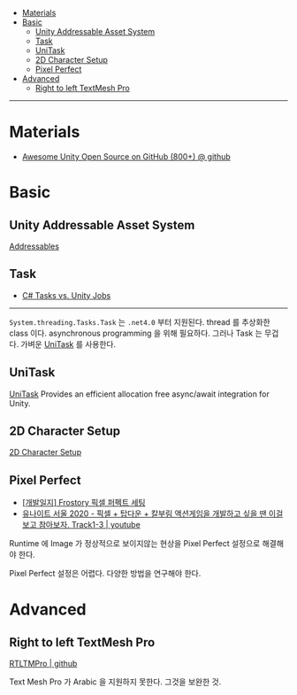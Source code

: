 - [Materials](#materials)
- [Basic](#basic)
  - [Unity Addressable Asset System](#unity-addressable-asset-system)
  - [Task](#task)
  - [UniTask](#unitask)
  - [2D Character Setup](#2d-character-setup)
  - [Pixel Perfect](#pixel-perfect)
- [Advanced](#advanced)
  - [Right to left TextMesh Pro](#right-to-left-textmesh-pro)

---

# Materials

* [Awesome Unity Open Source on GitHub (800+) @ github](https://github.com/baba-s/awesome-unity-open-source-on-github)

# Basic

## Unity Addressable Asset System

[Addressables](unity_addressables.md)

## Task

* [C# Tasks vs. Unity Jobs](https://www.jacksondunstan.com/articles/4926)

---

`System.threading.Tasks.Task` 는 `.net4.0` 부터 지원된다. thread 를 추상화한 class 이다. asynchronous programming 을 위해 필요하다. 그러나 Task 는 무겁다. 가벼운 [UniTask](https://github.com/Cysharp/UniTask.git) 를 사용한다.

## UniTask

[UniTask](https://github.com/Cysharp/UniTask.git) Provides an efficient allocation free async/await integration for Unity.

## 2D Character Setup

[2D Character Setup](unity_2d_char_setup.md)

## Pixel Perfect

* [[개발일지] Frostory 픽셀 퍼펙트 세팅](https://gall.dcinside.com/mgallery/board/view/?id=game_dev&no=55170)
* [유나이트 서울 2020 - 픽셀 + 탑다운 + 칼부림 액션게임을 개발하고 싶을 땐 이걸 보고 참아보자. Track1-3 | youtube](https://www.youtube.com/watch?v=J-cfVwYNQSk)

Runtime 에 Image 가 정상적으로 보이지않는 현상을 Pixel Perfect 설정으로 해결해야 한다.

Pixel Perfect 설정은 어렵다. 다양한 방법을 연구해야 한다.

# Advanced

## Right to left TextMesh Pro

[RTLTMPro | github](https://github.com/pnarimani/RTLTMPro#installation)

Text Mesh Pro 가 Arabic 을 지원하지 못한다. 그것을 보완한 것.
